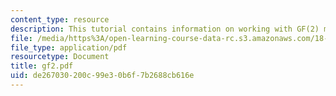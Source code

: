 ```yaml
---
content_type: resource
description: This tutorial contains information on working with GF(2) matrices.
file: /media/https%3A/open-learning-course-data-rc.s3.amazonaws.com/18-413-error-correcting-codes-laboratory-spring-2004/de267030200c99e30b6f7b2688cb616e_gf2.pdf
file_type: application/pdf
resourcetype: Document
title: gf2.pdf
uid: de267030-200c-99e3-0b6f-7b2688cb616e
---
```

